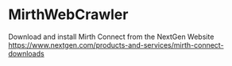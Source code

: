 # MirthWebCrawler
Download and install Mirth Connect from the NextGen Website
https://www.nextgen.com/products-and-services/mirth-connect-downloads
